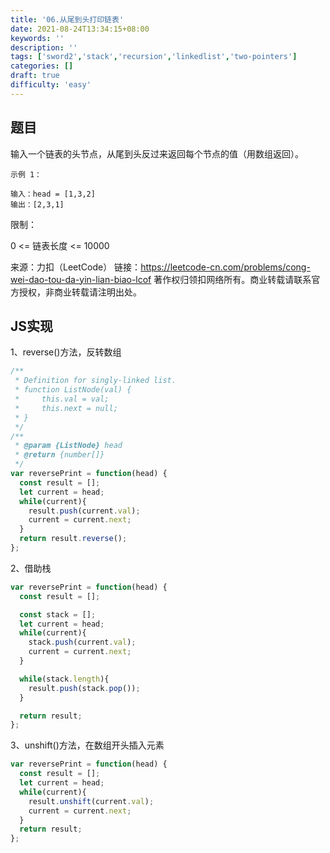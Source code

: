 ```yaml
---
title: '06.从尾到头打印链表'
date: 2021-08-24T13:34:15+08:00
keywords: ''
description: ''
tags: ['sword2','stack','recursion','linkedlist','two-pointers']
categories: []
draft: true
difficulty: 'easy'
---
```


## 题目

输入一个链表的头节点，从尾到头反过来返回每个节点的值（用数组返回）。

```
示例 1：

输入：head = [1,3,2]
输出：[2,3,1]
```

限制：

0 <= 链表长度 <= 10000

来源：力扣（LeetCode）
链接：https://leetcode-cn.com/problems/cong-wei-dao-tou-da-yin-lian-biao-lcof
著作权归领扣网络所有。商业转载请联系官方授权，非商业转载请注明出处。


## JS实现

1、reverse()方法，反转数组

```javascript
/**
 * Definition for singly-linked list.
 * function ListNode(val) {
 *     this.val = val;
 *     this.next = null;
 * }
 */
/**
 * @param {ListNode} head
 * @return {number[]}
 */
var reversePrint = function(head) {
  const result = [];
  let current = head;
  while(current){
    result.push(current.val);
    current = current.next;
  }
  return result.reverse();
};
```

2、借助栈

```javascript
var reversePrint = function(head) {
  const result = [];

  const stack = [];
  let current = head;
  while(current){
    stack.push(current.val);
    current = current.next;
  }

  while(stack.length){
    result.push(stack.pop());
  }

  return result;
};
```

3、unshift()方法，在数组开头插入元素

```javascript
var reversePrint = function(head) {
  const result = [];
  let current = head;
  while(current){
    result.unshift(current.val);
    current = current.next;
  }
  return result;
};
```
